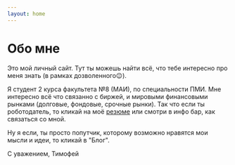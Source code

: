 ```yaml
---
layout: home
---
```

# Обо мне
Это мой личный сайт. Тут ты можешь найти всё, что тебе интересно про меня знать (в рамках дозволенного😉). 

Я студент 2 курса факультета №8 (МАИ), по специальности ПМИ. Мне интересно всё что связанно с биржей, и мировыми финансовыми рынками (долговые, фондовые, срочные рынки). Так что если ты роботодатель, то кликай на моё [резюме](https://hh.ru/resume/f20c47f7ff02dcdb640039ed1f7a4770583567) или смотри в инфо бар, как связаться со мной.

Ну я если, ты просто попутчик, которому возможно нравятся мои мысли и идеи, то кликай в "Блог".

С уважением, Тимофей
